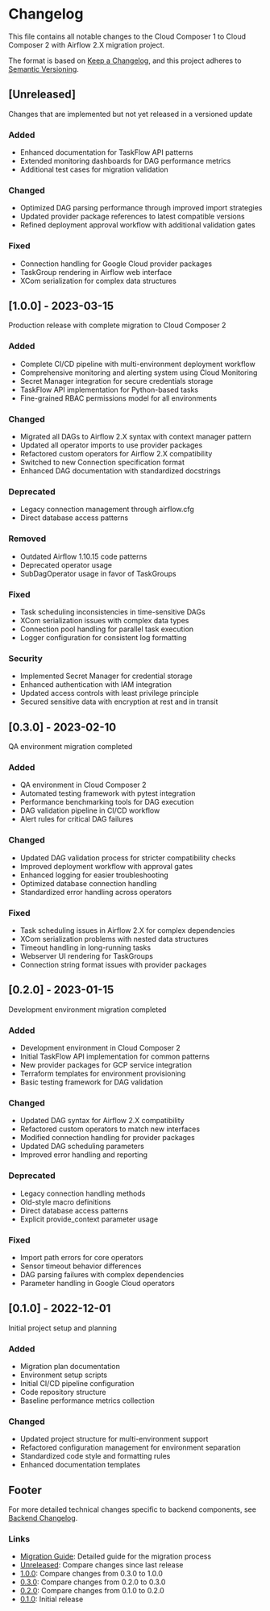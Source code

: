 # Changelog

This file contains all notable changes to the Cloud Composer 1 to Cloud Composer 2 with Airflow 2.X migration project.

The format is based on [Keep a Changelog](https://keepachangelog.com/en/1.0.0/), and this project adheres to [Semantic Versioning](https://semver.org/spec/v2.0.0.html).

## [Unreleased]

Changes that are implemented but not yet released in a versioned update

### Added

- Enhanced documentation for TaskFlow API patterns
- Extended monitoring dashboards for DAG performance metrics
- Additional test cases for migration validation

### Changed

- Optimized DAG parsing performance through improved import strategies
- Updated provider package references to latest compatible versions
- Refined deployment approval workflow with additional validation gates

### Fixed

- Connection handling for Google Cloud provider packages
- TaskGroup rendering in Airflow web interface
- XCom serialization for complex data structures

## [1.0.0] - 2023-03-15

Production release with complete migration to Cloud Composer 2

### Added

- Complete CI/CD pipeline with multi-environment deployment workflow
- Comprehensive monitoring and alerting system using Cloud Monitoring
- Secret Manager integration for secure credentials storage
- TaskFlow API implementation for Python-based tasks
- Fine-grained RBAC permissions model for all environments

### Changed

- Migrated all DAGs to Airflow 2.X syntax with context manager pattern
- Updated all operator imports to use provider packages
- Refactored custom operators for Airflow 2.X compatibility
- Switched to new Connection specification format
- Enhanced DAG documentation with standardized docstrings

### Deprecated

- Legacy connection management through airflow.cfg
- Direct database access patterns

### Removed

- Outdated Airflow 1.10.15 code patterns
- Deprecated operator usage
- SubDagOperator usage in favor of TaskGroups

### Fixed

- Task scheduling inconsistencies in time-sensitive DAGs
- XCom serialization issues with complex data types
- Connection pool handling for parallel task execution
- Logger configuration for consistent log formatting

### Security

- Implemented Secret Manager for credential storage
- Enhanced authentication with IAM integration
- Updated access controls with least privilege principle
- Secured sensitive data with encryption at rest and in transit

## [0.3.0] - 2023-02-10

QA environment migration completed

### Added

- QA environment in Cloud Composer 2
- Automated testing framework with pytest integration
- Performance benchmarking tools for DAG execution
- DAG validation pipeline in CI/CD workflow
- Alert rules for critical DAG failures

### Changed

- Updated DAG validation process for stricter compatibility checks
- Improved deployment workflow with approval gates
- Enhanced logging for easier troubleshooting
- Optimized database connection handling
- Standardized error handling across operators

### Fixed

- Task scheduling issues in Airflow 2.X for complex dependencies
- XCom serialization problems with nested data structures
- Timeout handling in long-running tasks
- Webserver UI rendering for TaskGroups
- Connection string format issues with provider packages

## [0.2.0] - 2023-01-15

Development environment migration completed

### Added

- Development environment in Cloud Composer 2
- Initial TaskFlow API implementation for common patterns
- New provider packages for GCP service integration
- Terraform templates for environment provisioning
- Basic testing framework for DAG validation

### Changed

- Updated DAG syntax for Airflow 2.X compatibility
- Refactored custom operators to match new interfaces
- Modified connection handling for provider packages
- Updated DAG scheduling parameters
- Improved error handling and reporting

### Deprecated

- Legacy connection handling methods
- Old-style macro definitions
- Direct database access patterns
- Explicit provide_context parameter usage

### Fixed

- Import path errors for core operators
- Sensor timeout behavior differences
- DAG parsing failures with complex dependencies
- Parameter handling in Google Cloud operators

## [0.1.0] - 2022-12-01

Initial project setup and planning

### Added

- Migration plan documentation
- Environment setup scripts
- Initial CI/CD pipeline configuration
- Code repository structure
- Baseline performance metrics collection

### Changed

- Updated project structure for multi-environment support
- Refactored configuration management for environment separation
- Standardized code style and formatting rules
- Enhanced documentation templates

## Footer

For more detailed technical changes specific to backend components, see [Backend Changelog](src/backend/docs/changelog.md).

### Links

- [Migration Guide](src/backend/docs/migration_guide.md): Detailed guide for the migration process
- [Unreleased](https://github.com/username/repo/compare/v1.0.0...HEAD): Compare changes since last release
- [1.0.0](https://github.com/username/repo/compare/v0.3.0...v1.0.0): Compare changes from 0.3.0 to 1.0.0
- [0.3.0](https://github.com/username/repo/compare/v0.2.0...v0.3.0): Compare changes from 0.2.0 to 0.3.0
- [0.2.0](https://github.com/username/repo/compare/v0.1.0...v0.2.0): Compare changes from 0.1.0 to 0.2.0
- [0.1.0](https://github.com/username/repo/releases/tag/v0.1.0): Initial release